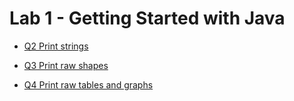 # Lab 1 - Getting Started with Java

- [Q2 Print strings](./MyProfile.java)

- [Q3 Print raw shapes](./l1q3.java)

- [Q4 Print raw tables and graphs](./l1q4.java)
